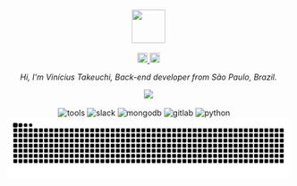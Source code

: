 
<div align="center">
  <br>
  <br>
  <br>
  <br>
  <a href="https://viniciustakeuchi.com/">
    <img width="60" height="60" src="https://github.com/viniciustakeuchi/viniciustakeuchi/assets/101226107/092989e5-b97b-41e2-8670-3499e10ac71b"

  </a>
  <br>
  <p>
     <a href="https://www.linkedin.com/in/vinicius-takeuchi/">
        <img width="18" height="18" src="https://cdn.jsdelivr.net/gh/devicons/devicon/icons/linkedin/linkedin-original.svg" />
    </a>     
    </a>
    <a href="mailto:viniciustakeuchi1@gmail.com">
      <img width="18" height="18" src="https://raw.githubusercontent.com/jaywcjlove/jaywcjlove/master/imgs/mail.svg?sanitize=true" />
    </a>
         
  </p>
  <p><em>Hi, I'm Vinícius Takeuchi, Back-end developer from São Paulo, Brazil.</em></p>
  <p>
    
  </p>

  <p>
    <a href="https://viniciustakeuchi.com/">
      <img src="https://github-profile-trophy.vercel.app/?username=viniciustakeuchi&theme=flat&margin-w=5&row=1&column=3" />
    </a>
  </p>
  
![tools](https://img.shields.io/static/v1?label=&message=tools:&color=111&style=flat-square)
![slack](https://img.shields.io/badge/Slack-passing?style=flat&logo=slack&logoColor=black&logoSize=10&labelColor=white&color=white)
![mongodb](https://img.shields.io/badge/MongoDB-passing?style=flat&logo=mongoDB&logoColor=black&logoSize=10&labelColor=white&color=white)
![gitlab](https://img.shields.io/badge/GitLab-passing?style=flat&logo=gitlab&logoColor=black&logoSize=10&labelColor=white&color=white)
![python](https://img.shields.io/badge/Python-passing?style=flat&logo=python&logoColor=black&logoSize=10&labelColor=white&color=white)
&nbsp;&nbsp;&nbsp;
![Snake animation](https://raw.githubusercontent.com/viniciustakeuchi/viniciustakeuchi/output/github-contribution-grid-snake.svg)


